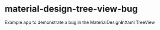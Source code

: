 # material-design-tree-view-bug
Example app to demonstrate a bug in the MaterialDesignInXaml TreeView

